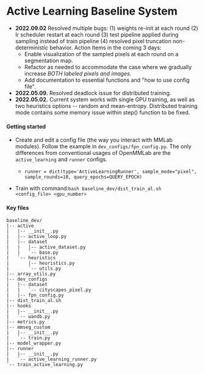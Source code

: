 # Active Learning Baseline System 

- **2022.09.02** Resolved multiple bugs: (1) weights re-init at each round (2) lr scheduler restart at each round (3) test pipeline applied during sampling instead of train pipeline (4) resolved pixel truncation non-deterministic behavior. Action Items in the coming 3 days:
    - Enable visualization of the sampled pixels at each round on a segmentation map.
    - Refactor as needed to accommodate the case where we gradually increase *BOTH labeled pixels and images.*
    - Add documentation to essential functions and "how to use config file".
- **2022.05.09.** Resolved deadlock issue for distributed training. 
- **2022.05.02.** Current system works with single GPU training, as well as two heuristics options -- random and mean-entropy. Distributed training mode contains some memory issue within step() function to be fixed.

#### Getting started
- Create and edit a config file (the way you interact with MMLab modules). Follow the example in `dev_configs/fpn_config.py`. The only differences from conventional usages of OpenMMLab are the `active_learning` and `runner` configs.
    - `runner = dict(type='ActiveLearningRunner', sample_mode="pixel", sample_rounds=10, query_epochs=QUERY_EPOCH)`

- Train with command:`bash baseline_dev/dist_train_al.sh <config_file> <gpu_number>`

#### Key files
```
baseline_dev/
|-- active
|   |-- __init__.py
|   |-- active_loop.py
|   |-- dataset
|   |   |-- active_dataset.py
|   |   `-- base.py
|   `-- heuristics
|       |-- heuristics.py
|       `-- utils.py
|-- array_utils.py
|-- dev_configs
|   |-- dataset
|   |   `-- cityscapes_pixel.py
|   |-- fpn_config.py
|-- dist_train_al.sh
|-- hooks
|   |-- __init__.py
|   `-- wandb.py
|-- metrics.py
|-- mmseg_custom
|   |-- __init__.py
|   `-- train.py
|-- model_wrapper.py
|-- runner
|   |-- __init__.py
|   `-- active_learning_runner.py
`-- train_active_learning.py
```
